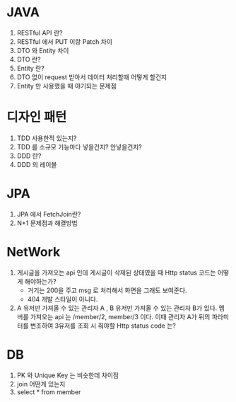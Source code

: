 
# JAVA

1. RESTful API 란?
2. RESTful 에서 PUT 이랑 Patch 차이
3. DTO 와 Entity 차이
4. DTO 란? 
5. Entity 란?
6. DTO 없이 request 받아서 데이터 처리할때 어떻게 할건지
7. Entity 만 사용했을 때 야기되는 문제점


# 디자인 패턴

1. TDD 사용한적 있는지?
2. TDD 를 소규모 기능마다 넣을건지? 안넣을건지?
3. DDD 란?
4. DDD 의 레이블

# JPA

1. JPA 에서 FetchJoin란?
2. N+1 문제점과 해결방법


# NetWork

1. 게시글을 가져오는 api 인데 게시글이 삭제된 상태였을 때 Http status 코드는 어떻게 해야하는가?
	* 거기는 200을 주고 msg 로 처리해서 화면을 그래도 보여준다.
	* 404 개발 스타일이 아니다.
2. A 유저만 가져올 수 있는 관리자 A , B 유저만 가져올 수 있는 관리자 B가 있다. 멤버를 가져오는 api 는 /member/2, member/3 이다.
	이때 관리자 A가 뒤의 파라미터를 변조하여 3유저를 조회 시 줘야할 Http status code 는?
	


# DB

1. PK 와 Unique Key 는 비슷한데 차이점
2. join 어떤게 있는지
3. select * from member 